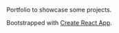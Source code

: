 Portfolio to showcase some projects.

Bootstrapped with [Create React App](https://github.com/facebook/create-react-app).